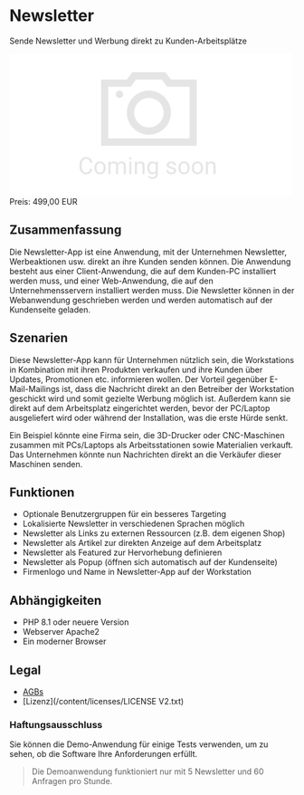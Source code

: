 # Newsletter

Sende Newsletter und Werbung direkt zu Kunden-Arbeitsplätze

<div class="splash">
    <img alt="Splash" src="/tpl/img/placeholder_splash.png">
    <div class="price">Preis: 499,00 EUR</div>
    <div class="purchase">
        <!--<a class="button" href="#">Demo</a>
        <a class="button" href="#">Buy</a>-->
    </div>
</div>

## Zusammenfassung

Die Newsletter-App ist eine Anwendung, mit der Unternehmen Newsletter, Werbeaktionen usw. direkt an ihre Kunden senden können. Die Anwendung besteht aus einer Client-Anwendung, die auf dem Kunden-PC installiert werden muss, und einer Web-Anwendung, die auf den Unternehmensservern installiert werden muss. Die Newsletter können in der Webanwendung geschrieben werden und werden automatisch auf der Kundenseite geladen.

## Szenarien

Diese Newsletter-App kann für Unternehmen nützlich sein, die Workstations in Kombination mit ihren Produkten verkaufen und ihre Kunden über Updates, Promotionen etc. informieren wollen. Der Vorteil gegenüber E-Mail-Mailings ist, dass die Nachricht direkt an den Betreiber der Workstation geschickt wird und somit gezielte Werbung möglich ist. Außerdem kann sie direkt auf dem Arbeitsplatz eingerichtet werden, bevor der PC/Laptop ausgeliefert wird oder während der Installation, was die erste Hürde senkt.

Ein Beispiel könnte eine Firma sein, die 3D-Drucker oder CNC-Maschinen zusammen mit PCs/Laptops als Arbeitsstationen sowie Materialien verkauft. Das Unternehmen könnte nun Nachrichten direkt an die Verkäufer dieser Maschinen senden.

## Funktionen

* Optionale Benutzergruppen für ein besseres Targeting
* Lokalisierte Newsletter in verschiedenen Sprachen möglich
* Newsletter als Links zu externen Ressourcen (z.B. dem eigenen Shop)
* Newsletter als Artikel zur direkten Anzeige auf dem Arbeitsplatz
* Newsletter als Featured zur Hervorhebung definieren
* Newsletter als Popup (öffnen sich automatisch auf der Kundenseite)
* Firmenlogo und Name in Newsletter-App auf der Workstation

## Abhängigkeiten

* PHP 8.1 oder neuere Version
* Webserver Apache2
* Ein moderner Browser

## Legal

* [AGBs](/de/terms)
* [Lizenz](/content/licenses/LICENSE V2.txt)

### Haftungsausschluss

Sie können die Demo-Anwendung für einige Tests verwenden, um zu sehen, ob die Software Ihre Anforderungen erfüllt.

> Die Demoanwendung funktioniert nur mit 5 Newsletter und 60 Anfragen pro Stunde.
